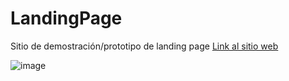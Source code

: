 # LandingPage
Sitio de demostración/prototipo de landing page
[Link al sitio web](https://teclab.uct.cl/~oscar.cariaga/landing-page/)

![image](https://github.com/user-attachments/assets/dc86eeaa-29fc-4f48-b1d5-8266a478a5bc)
